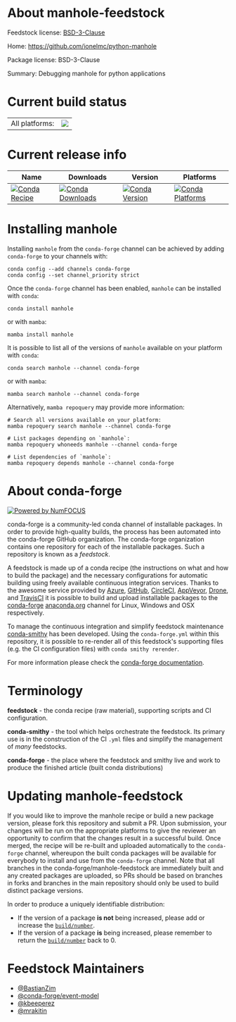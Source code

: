 About manhole-feedstock
=======================

Feedstock license: [BSD-3-Clause](https://github.com/conda-forge/manhole-feedstock/blob/main/LICENSE.txt)

Home: https://github.com/ionelmc/python-manhole

Package license: BSD-3-Clause

Summary: Debugging manhole for python applications

Current build status
====================


<table><tr><td>All platforms:</td>
    <td>
      <a href="https://dev.azure.com/conda-forge/feedstock-builds/_build/latest?definitionId=13470&branchName=main">
        <img src="https://dev.azure.com/conda-forge/feedstock-builds/_apis/build/status/manhole-feedstock?branchName=main">
      </a>
    </td>
  </tr>
</table>

Current release info
====================

| Name | Downloads | Version | Platforms |
| --- | --- | --- | --- |
| [![Conda Recipe](https://img.shields.io/badge/recipe-manhole-green.svg)](https://anaconda.org/conda-forge/manhole) | [![Conda Downloads](https://img.shields.io/conda/dn/conda-forge/manhole.svg)](https://anaconda.org/conda-forge/manhole) | [![Conda Version](https://img.shields.io/conda/vn/conda-forge/manhole.svg)](https://anaconda.org/conda-forge/manhole) | [![Conda Platforms](https://img.shields.io/conda/pn/conda-forge/manhole.svg)](https://anaconda.org/conda-forge/manhole) |

Installing manhole
==================

Installing `manhole` from the `conda-forge` channel can be achieved by adding `conda-forge` to your channels with:

```
conda config --add channels conda-forge
conda config --set channel_priority strict
```

Once the `conda-forge` channel has been enabled, `manhole` can be installed with `conda`:

```
conda install manhole
```

or with `mamba`:

```
mamba install manhole
```

It is possible to list all of the versions of `manhole` available on your platform with `conda`:

```
conda search manhole --channel conda-forge
```

or with `mamba`:

```
mamba search manhole --channel conda-forge
```

Alternatively, `mamba repoquery` may provide more information:

```
# Search all versions available on your platform:
mamba repoquery search manhole --channel conda-forge

# List packages depending on `manhole`:
mamba repoquery whoneeds manhole --channel conda-forge

# List dependencies of `manhole`:
mamba repoquery depends manhole --channel conda-forge
```


About conda-forge
=================

[![Powered by
NumFOCUS](https://img.shields.io/badge/powered%20by-NumFOCUS-orange.svg?style=flat&colorA=E1523D&colorB=007D8A)](https://numfocus.org)

conda-forge is a community-led conda channel of installable packages.
In order to provide high-quality builds, the process has been automated into the
conda-forge GitHub organization. The conda-forge organization contains one repository
for each of the installable packages. Such a repository is known as a *feedstock*.

A feedstock is made up of a conda recipe (the instructions on what and how to build
the package) and the necessary configurations for automatic building using freely
available continuous integration services. Thanks to the awesome service provided by
[Azure](https://azure.microsoft.com/en-us/services/devops/), [GitHub](https://github.com/),
[CircleCI](https://circleci.com/), [AppVeyor](https://www.appveyor.com/),
[Drone](https://cloud.drone.io/welcome), and [TravisCI](https://travis-ci.com/)
it is possible to build and upload installable packages to the
[conda-forge](https://anaconda.org/conda-forge) [anaconda.org](https://anaconda.org/)
channel for Linux, Windows and OSX respectively.

To manage the continuous integration and simplify feedstock maintenance
[conda-smithy](https://github.com/conda-forge/conda-smithy) has been developed.
Using the ``conda-forge.yml`` within this repository, it is possible to re-render all of
this feedstock's supporting files (e.g. the CI configuration files) with ``conda smithy rerender``.

For more information please check the [conda-forge documentation](https://conda-forge.org/docs/).

Terminology
===========

**feedstock** - the conda recipe (raw material), supporting scripts and CI configuration.

**conda-smithy** - the tool which helps orchestrate the feedstock.
                   Its primary use is in the construction of the CI ``.yml`` files
                   and simplify the management of *many* feedstocks.

**conda-forge** - the place where the feedstock and smithy live and work to
                  produce the finished article (built conda distributions)


Updating manhole-feedstock
==========================

If you would like to improve the manhole recipe or build a new
package version, please fork this repository and submit a PR. Upon submission,
your changes will be run on the appropriate platforms to give the reviewer an
opportunity to confirm that the changes result in a successful build. Once
merged, the recipe will be re-built and uploaded automatically to the
`conda-forge` channel, whereupon the built conda packages will be available for
everybody to install and use from the `conda-forge` channel.
Note that all branches in the conda-forge/manhole-feedstock are
immediately built and any created packages are uploaded, so PRs should be based
on branches in forks and branches in the main repository should only be used to
build distinct package versions.

In order to produce a uniquely identifiable distribution:
 * If the version of a package **is not** being increased, please add or increase
   the [``build/number``](https://docs.conda.io/projects/conda-build/en/latest/resources/define-metadata.html#build-number-and-string).
 * If the version of a package **is** being increased, please remember to return
   the [``build/number``](https://docs.conda.io/projects/conda-build/en/latest/resources/define-metadata.html#build-number-and-string)
   back to 0.

Feedstock Maintainers
=====================

* [@BastianZim](https://github.com/BastianZim/)
* [@conda-forge/event-model](https://github.com/orgs/conda-forge/teams/event-model/)
* [@kbeeperez](https://github.com/kbeeperez/)
* [@mrakitin](https://github.com/mrakitin/)

